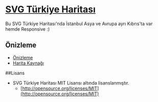 # [SVG Türkiye Haritası](http://dnomak.com/svg-turkiye-haritasi/)

Bu SVG Türkiye Haritası'nda İstanbul Asya ve Avrupa ayrı Kıbrıs'ta var hemde Responsive :)

## Önizleme
 - [Önizleme](http://dnomak.com/svg-turkiye-haritasi/)
 - [Harita Kaynağı](https://commons.wikimedia.org/wiki/File:Turkey_provinces_blank_gray.svg)

##Lisans
- SVG Türkiye Haritası MIT Lisansı altında lisanslanmıştır.
  - [http://opensource.org/licenses/MIT](http://opensource.org/licenses/MIT)
